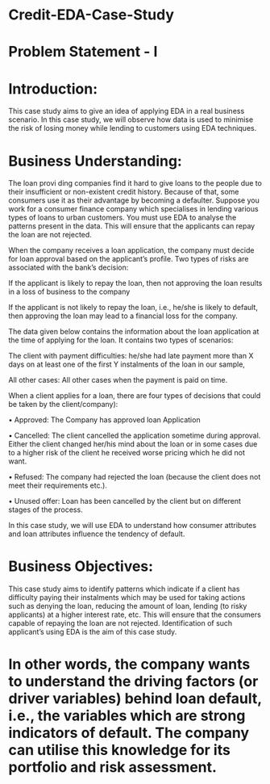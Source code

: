 # Credit-EDA-Case-Study
# Problem Statement - I

# Introduction: 
This case study aims to give an idea of applying EDA in a real business scenario. In this case study, we will observe how data is used to minimise the risk of losing money while lending to customers using EDA techniques.
# Business Understanding: 
The loan provi ding companies find it hard to give loans to the people due to their insufficient or non-existent credit history. Because of that, some consumers use it as their advantage by becoming a defaulter. Suppose you work for a consumer finance company which specialises in lending various types of loans to urban customers. You must use EDA to analyse the patterns present in the data. This will ensure that the applicants can repay the loan are not rejected.

When the company receives a loan application, the company must decide for loan approval based on the applicant’s profile. Two types of risks are associated with the bank’s decision:

If the applicant is likely to repay the loan, then not approving the loan results in a loss of business to the company

If the applicant is not likely to repay the loan, i.e., he/she is likely to default, then approving the loan may lead to a financial loss for the company.

The data given below contains the information about the loan application at the time of applying for the loan. It contains two types of scenarios:

The client with payment difficulties: he/she had late payment more than X days on at least one of the first Y instalments of the loan in our sample,

All other cases: All other cases when the payment is paid on time.

When a client applies for a loan, there are four types of decisions that could be taken by the client/company):

•	Approved: The Company has approved loan Application

•	Cancelled: The client cancelled the application sometime during approval. Either the client changed her/his mind about the loan or in some cases due to a higher risk of the client he received worse pricing which he did not want.

•	Refused: The company had rejected the loan (because the client does not meet their requirements etc.).

•	Unused offer: Loan has been cancelled by the client but on different stages of the process.

In this case study, we will use EDA to understand how consumer attributes and loan attributes influence the tendency of default.

# Business Objectives: 
This case study aims to identify patterns which indicate if a client has difficulty paying their instalments which may be used for taking actions such as denying the loan, reducing the amount of loan, lending (to risky applicants) at a higher interest rate, etc. This will ensure that the consumers capable of repaying the loan are not rejected. Identification of such applicant’s using EDA is the aim of this case study.

# In other words, the company wants to understand the driving factors (or driver variables) behind loan default, i.e., the variables which are strong indicators of default. The company can utilise this knowledge for its portfolio and risk assessment.
